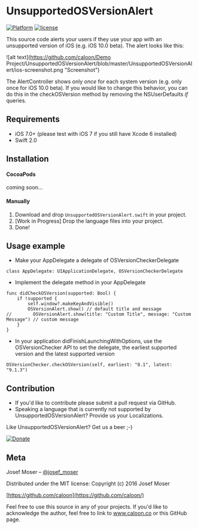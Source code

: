 # UnsupportedOSVersionAlert

[![Platform](https://img.shields.io/cocoapods/p/LFAlertController.svg?style=flat)](http://cocoapods.org/pods/LFAlertController)
[![license](https://img.shields.io/github/license/mashape/apistatus.svg?maxAge=2592000)]()


This source code alerts your users if they use your app with an unsupported version of iOS (e.g. iOS 10.0 beta). The alert looks like this:

![alt text](https://github.com/caloon/Demo Project/UnsupportedOSVersionAlert/blob/master/UnsupportedOSVersionAlert/ios-screenshot.png "Screenshot")

The AlertController shows only *once* for each system version (e.g. only once for iOS 10.0 beta). If you would like to change this behavior, you can do this in the checkOSVersion method by removing the NSUserDefaults *if* queries.

## Requirements

- iOS 7.0+ (please test with iOS 7 if you still have Xcode 6 installed)
- Swift 2.0

## Installation

#### CocoaPods
coming soon...

#### Manually
1. Download and drop ```UnsupportedOSVersionAlert.swift``` in your project.  
2. [Work in Progress] Drop the language files into your project.
3. Done!

## Usage example
- Make your AppDelegate a delegate of OSVersionCheckerDelegate
``` 
class AppDelegate: UIApplicationDelegate, OSVersionCheckerDelegate 
```
- Implement the delegate method in your AppDelegate
``` 
func didCheckOSVersion(supported: Bool) {
    if !supported {
        self.window?.makeKeyAndVisible()
        OSVersionAlert.show() // default title and message
//        OSVersionAlert.show(title: "Custom Title", message: "Custom Message") // custom message
    }
}
```
- In your application didFinishLaunchingWithOptions, use the OSVersionChecker API to set the delegate, the earliest supported version and the latest supported version
``` 
OSVersionChecker.checkOSVersion(self, earliest: "8.1", latest: "9.1.3")
```

## Contribution
- If you'd like to contribute please submit a pull request via GitHub. 
- Speaking a language that is currently not supported by UnsupportedOSVersionAlert? Provide us your Localizations.

Like UnsupportedOSVersionAlert? Get us a beer ;-) 

[![Donate](https://www.paypalobjects.com/en_US/i/btn/btn_donate_LG.gif)](https://www.paypal.com/cgi-bin/webscr?cmd=_s-xclick&hosted_button_id=NVFEEVXQSSM9S)

## Meta

Josef Moser – [@josef_moser](https://twitter.com/josef_moser)

Distributed under the MIT license: Copyright (c) 2016 Josef Moser

[https://github.com/caloon](https://github.com/caloon/)

Feel free to use this source in any of your projects. If you'd like to acknowledge the author, feel free to link to www.caloon.co or this GitHub page.

